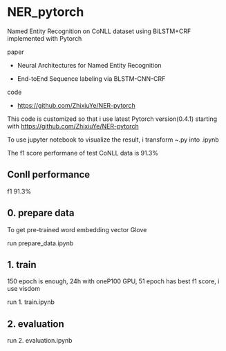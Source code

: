 # NER_pytorch

Named Entity Recognition on CoNLL dataset using BiLSTM+CRF implemented with Pytorch

paper
- Neural Architectures for Named Entity Recognition

- End-toEnd Sequence labeling via BLSTM-CNN-CRF
        
code
- https://github.com/ZhixiuYe/NER-pytorch

This code is customized so that i use latest Pytorch version(0.4.1) starting with https://github.com/ZhixiuYe/NER-pytorch

To use jupyter notebook to visualize the result, i transform ~.py into .ipynb

The f1 score performane of test CoNLL data is 91.3%


## Conll performance

   f1 91.3%

## 0. prepare data
To get pre-trained word embedding vector Glove

   run prepare_data.ipynb
   
## 1. train
150 epoch is enough, 24h with oneP100 GPU, 51 epoch has best f1 score, i use visdom

   run 1. train.ipynb

## 2. evaluation
   run 2. evaluation.ipynb
 

